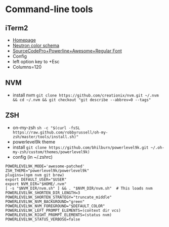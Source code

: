Command-line tools
===

iTerm2
---
* [Homepage](https://iterm2.com)
* [Neutron color schema](https://github.com/mbadolato/iTerm2-Color-Schemes/blob/master/schemes/Neutron.itermcolors)
* [SourceCodePro+Powerline+Awesome+Regular Font](https://github.com/gabrielelana/awesome-terminal-fonts/blob/patching-strategy/patched/SourceCodePro%2BPowerline%2BAwesome%2BRegular.ttf)
* Config
 * left option key to +Esc
 * Columns=120

NVM
---
* install nvm `git clone https://github.com/creationix/nvm.git ~/.nvm && cd ~/.nvm && git checkout "git describe --abbrev=0 --tags"`

ZSH
---
* on-my-zsh `sh -c "$(curl -fsSL https://raw.github.com/robbyrussell/oh-my-zsh/master/tools/install.sh)"`
* powerlevel9k theme
 * install `git clone https://github.com/bhilburn/powerlevel9k.git ~/.oh-my-zsh/custom/themes/powerlevel9k)`
 * config (in ~/.zshrc)
 ```
 POWERLEVEL9K_MODE='awesome-patched'
 ZSH_THEME="powerlevel9k/powerlevel9k"
 plugins=(npm nvm git brew)
 export DEFAULT_USER="$USER"
 export NVM_DIR="$HOME/.nvm"
 [ -s "$NVM_DIR/nvm.sh" ] && . "$NVM_DIR/nvm.sh"  # This loads nvm
 POWERLEVEL9K_SHORTEN_DIR_LENGTH=3
 POWERLEVEL9K_SHORTEN_STRATEGY="truncate_middle"
 POWERLEVEL9K_NVM_BACKGROUND="green"
 POWERLEVEL9K_NVM_FOREGROUND="$DEFAULT_COLOR"
 POWERLEVEL9K_LEFT_PROMPT_ELEMENTS=(context dir vcs)
 POWERLEVEL9K_RIGHT_PROMPT_ELEMENTS=(status nvm)
 POWERLEVEL9K_STATUS_VERBOSE=false
 ```
